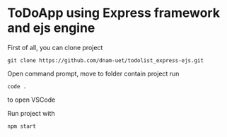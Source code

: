 # ToDoApp using Express framework and ejs engine

First of all, you can clone project 

```git
git clone https://github.com/dnam-uet/todolist_express-ejs.git 
```

Open command prompt, move to folder contain project run 

```code . ```

to open VSCode

Run project with

``` npm start ```
